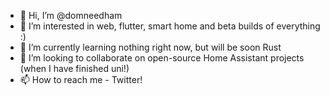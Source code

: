 - 👋 Hi, I’m @domneedham
- 👀 I’m interested in web, flutter, smart home and beta builds of everything :)
- 🌱 I’m currently learning nothing right now, but will be soon Rust
- 💞️ I’m looking to collaborate on open-source Home Assistant projects (when I have finished uni!)
- 📫 How to reach me - Twitter!

<!---
domneedham/domneedham is a ✨ special ✨ repository because its `README.md` (this file) appears on your GitHub profile.
You can click the Preview link to take a look at your changes.
--->
